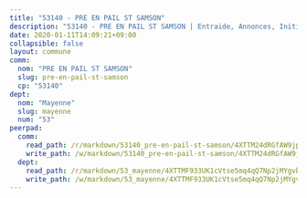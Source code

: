 ```yaml
---
title: "53140 - PRE EN PAIL ST SAMSON"
description: "53140 - PRE EN PAIL ST SAMSON | Entraide, Annonces, Initiatives"
date: 2020-01-11T14:09:21+09:00
collapsible: false
layout: commune
comm:
  nom: "PRE EN PAIL ST SAMSON"
  slug: pre-en-pail-st-samson
  cp: "53140"
dept:
  nom: "Mayenne"
  slug: mayenne
  num: "53"
peerpad:
  comm:
    read_path: /r/markdown/53140_pre-en-pail-st-samson/4XTTM24dRGfAW9jpusEQsEx3RuCbGjxNjRQz7T3mdgLZK3sS9
    write_path: /w/markdown/53140_pre-en-pail-st-samson/4XTTM24dRGfAW9jpusEQsEx3RuCbGjxNjRQz7T3mdgLZK3sS9-K3TgUadnwd5KBkSJpSbmzexyWSjLwRyKcRocH7b4qb8BGfD7CQSdEUgASwt13XCi99SnNvNAGsxbWVV7FGeVNoiuDbPyykePKRiqVNRYtB1uot16xPdRiL147Pv45UCg8NwsJJbB
  dept:
    read_path: /r/markdown/53_mayenne/4XTTMF933UK1cVtse5mq4qQ7Np2jMYgvbp6qouY9MWyoeWY43
    write_path: /w/markdown/53_mayenne/4XTTMF933UK1cVtse5mq4qQ7Np2jMYgvbp6qouY9MWyoeWY43-K3TgUcgqTBNoSTxPqkZ94HV7ydPjBnvnBue9tEiK9jakhdXjxdo4Br4iK1oa2CDh4yEVWX1tFyjU9wvcKRuNLDocpAE5TJXkqSv2docSVtfLpqmkB6Zf1obqgGj7oAqY4ytCV5Es
---
```


